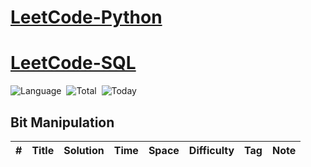 # [LeetCode-Python](https://github.com/ydong188/LeetCode/tree/master/Algorithms)
# [LeetCode-SQL](https://github.com/ydong188/LeetCode/tree/master/Database)

![Language](https://img.shields.io/badge/language-Python3.7%20%2F%20Redshift-orange.svg)&nbsp;
![Total](https://visitor-count-badge.herokuapp.com/total.svg?repo_id=ydong188/LeetCode-Algorithms)&nbsp;
![Today](https://visitor-count-badge.herokuapp.com/today.svg?repo_id=ydong188/LeetCode-Algorithms)

## Bit Manipulation
|  #  | Title           |  Solution       |  Time           | Space           | Difficulty    | Tag          | Note| 
|-----|---------------- | --------------- | --------------- | --------------- | ------------- |--------------|-----|
